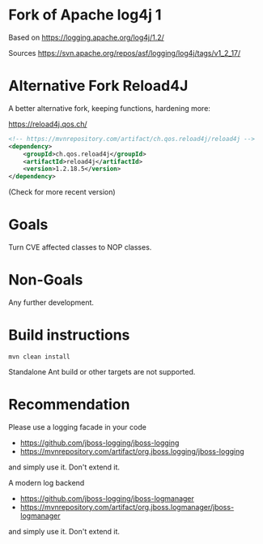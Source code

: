 Fork of Apache log4j 1
========================

Based on https://logging.apache.org/log4j/1.2/

Sources https://svn.apache.org/repos/asf/logging/log4j/tags/v1_2_17/

Alternative Fork Reload4J
========================
A better alternative fork, keeping functions, hardening more:

https://reload4j.qos.ch/

```xml
<!-- https://mvnrepository.com/artifact/ch.qos.reload4j/reload4j -->
<dependency>
    <groupId>ch.qos.reload4j</groupId>
    <artifactId>reload4j</artifactId>
    <version>1.2.18.5</version>
</dependency>
```

(Check for more recent version)

Goals
========================
Turn CVE affected classes to NOP classes.

Non-Goals
========================
Any further development. 

Build instructions
========================

```mvn clean install```

Standalone Ant build or other targets are not supported.

Recommendation
========================
Please use a logging facade in your code

* https://github.com/jboss-logging/jboss-logging
* https://mvnrepository.com/artifact/org.jboss.logging/jboss-logging

and simply use it. Don't extend it.

A modern log backend

* https://github.com/jboss-logging/jboss-logmanager
* https://mvnrepository.com/artifact/org.jboss.logmanager/jboss-logmanager

and simply use it. Don't extend it.
